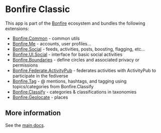 # Bonfire Classic

This app is part of the [Bonfire](https://bonfirenetworks.org/) ecosystem and bundles the following extensions:

- [Bonfire.Common](https://github.com/bonfire-networks/bonfire_common) - common utils
- [Bonfire.Me](https://github.com/bonfire-networks/bonfire_me) - accounts, user profiles...
- [Bonfire.Social](https://github.com/bonfire-networks/bonfire_social) - feeds, activities, posts, boosting, flagging, etc...
- [Bonfire.UI.Social](https://github.com/bonfire-ecosystem/bonfire_ui_social) - interface for basic social activities 
- [Bonfire.Boundaries](https://github.com/bonfire-networks/bonfire_boundaries) - define circles and associated privacy or permissions
- [Bonfire.Federate.ActivityPub](https://github.com/bonfire-networks/bonfire_federate_activitypub) - federates activities with ActivityPub to participate in the fediverse
- [Bonfire.Tag](https://github.com/bonfire-ecosystem/bonfire_tag) - @ mentions, hashtags, and tagging using topics/categories from Bonfire.Classify
- [Bonfire.Classify](https://github.com/bonfire-ecosystem/bonfire_classify) - categories & classifications in taxonomies
- [Bonfire.Geolocate](https://github.com/bonfire-ecosystem/bonfire_geolocate) - places


## More information

See the [main docs](../../README.md).
